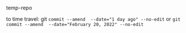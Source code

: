 temp-repo

to time travel: git `commit --amend  --date="1 day ago" --no-edit`
or `git commit --amend  --date="February 20, 2022" --no-edit`
